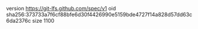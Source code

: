 version https://git-lfs.github.com/spec/v1
oid sha256:373733a7f6cf88bfe6d30f4426990e5159bde4727f14a828d57dd63c6da2376c
size 1100
